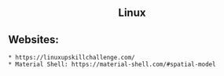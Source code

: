 <h2 align="center">Linux</h2>

## Websites:
	* https://linuxupskillchallenge.com/
	* Material Shell: https://material-shell.com/#spatial-model

